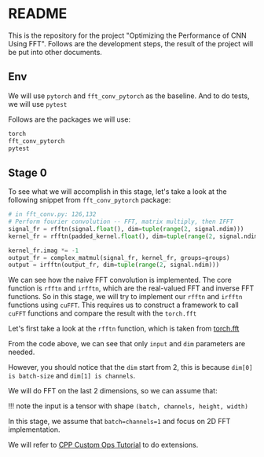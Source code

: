 # README
This is the repository for the project "Optimizing the Performance of CNN Using FFT".
Follows are the development steps, the result of the project will be put into other documents.
## Env
We will use `pytorch` and `fft_conv_pytorch` as the baseline.
And to do tests, we will use `pytest`

Follows are the packages we will use:
```py
torch
fft_conv_pytorch
pytest
```

## Stage 0
To see what we will accomplish in this stage, let's take a look at the following snippet from `fft_conv_pytorch` package:
```python
# in fft_conv.py: 126,132
# Perform fourier convolution -- FFT, matrix multiply, then IFFT
signal_fr = rfftn(signal.float(), dim=tuple(range(2, signal.ndim)))
kernel_fr = rfftn(padded_kernel.float(), dim=tuple(range(2, signal.ndim)))

kernel_fr.imag *= -1
output_fr = complex_matmul(signal_fr, kernel_fr, groups=groups)
output = irfftn(output_fr, dim=tuple(range(2, signal.ndim)))
```

We can see how the naive FFT convolution is implemented.
The core function is `rfftn` and `irfftn`, which are the real-valued FFT and inverse FFT functions.
So in this stage, we will try to implement our `rfftn` and `irfftn` functions using `cuFFT`.
This requires us to construct a framework to call `cuFFT` functions and compare the result with the `torch.fft`

Let's first take a look at the `rfftn` function, which is taken from [torch.fft](https://pytorch.org/docs/stable/generated/torch.fft.rfftn.html#torch.fft.rfftn)

From the code above, we can see that only `input` and `dim` parameters are needed.

However, you should notice that the `dim` start from 2, this is because `dim[0] is batch-size` and `dim[1] is channels`.

We will do FFT on the last 2 dimensions, so we can assume that:

!!! note the input is a tensor with shape `(batch, channels, height, width)`

In this stage, we assume that `batch=channels=1` and focus on 2D FFT implementation. 

We will refer to [CPP Custom Ops Tutorial](https://pytorch.org/tutorials/advanced/cpp_custom_ops.html#cpp-custom-ops-tutorial) to do extensions.

